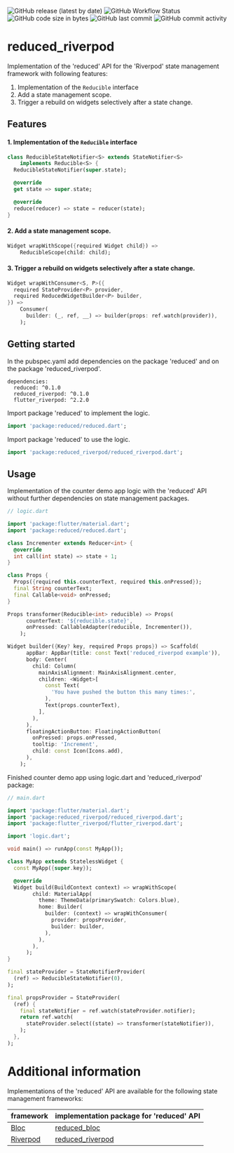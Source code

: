 ![GitHub release (latest by date)](https://img.shields.io/github/v/release/partmaster/reduced_riverpod)
![GitHub Workflow Status](https://img.shields.io/github/actions/workflow/status/partmaster/reduced_riverpod/dart.yml)
![GitHub code size in bytes](https://img.shields.io/github/languages/code-size/partmaster/reduced_riverpod)
![GitHub last commit](https://img.shields.io/github/last-commit/partmaster/reduced_riverpod)
![GitHub commit activity](https://img.shields.io/github/commit-activity/m/partmaster/reduced_riverpod)
# reduced_riverpod

Implementation of the 'reduced' API for the 'Riverpod' state management framework with following features:

1. Implementation of the ```Reducible``` interface 
2. Add a state management scope.
3. Trigger a rebuild on widgets selectively after a state change.

## Features

#### 1. Implementation of the ```Reducible``` interface 

```dart
class ReducibleStateNotifier<S> extends StateNotifier<S>
    implements Reducible<S> {
  ReducibleStateNotifier(super.state);

  @override
  get state => super.state;

  @override
  reduce(reducer) => state = reducer(state);
}
```

#### 2. Add a state management scope.

```dart
Widget wrapWithScope({required Widget child}) =>
    ReducibleScope(child: child);
```

#### 3. Trigger a rebuild on widgets selectively after a state change.

```dart
Widget wrapWithConsumer<S, P>({
  required StateProvider<P> provider,
  required ReducedWidgetBuilder<P> builder,
}) =>
    Consumer(
      builder: (_, ref, __) => builder(props: ref.watch(provider)),
    );
```

## Getting started

In the pubspec.yaml add dependencies on the package 'reduced' and on the package  'reduced_riverpod'.

```
dependencies:
  reduced: ^0.1.0
  reduced_riverpod: ^0.1.0
  flutter_riverpod: ^2.2.0
```

Import package 'reduced' to implement the logic.

```dart
import 'package:reduced/reduced.dart';
```

Import package 'reduced' to use the logic.

```dart
import 'package:reduced_riverpod/reduced_riverpod.dart';
```

## Usage

Implementation of the counter demo app logic with the 'reduced' API without further dependencies on state management packages.

```dart
// logic.dart

import 'package:flutter/material.dart';
import 'package:reduced/reduced.dart';

class Incrementer extends Reducer<int> {
  @override
  int call(int state) => state + 1;
}

class Props {
  Props({required this.counterText, required this.onPressed});
  final String counterText;
  final Callable<void> onPressed;
}

Props transformer(Reducible<int> reducible) => Props(
      counterText: '${reducible.state}',
      onPressed: CallableAdapter(reducible, Incrementer()),
    );

Widget builder({Key? key, required Props props}) => Scaffold(
      appBar: AppBar(title: const Text('reduced_riverpod example')),
      body: Center(
        child: Column(
          mainAxisAlignment: MainAxisAlignment.center,
          children: <Widget>[
            const Text(
              'You have pushed the button this many times:',
            ),
            Text(props.counterText),
          ],
        ),
      ),
      floatingActionButton: FloatingActionButton(
        onPressed: props.onPressed,
        tooltip: 'Increment',
        child: const Icon(Icons.add),
      ),
    );
```

Finished counter demo app using logic.dart and 'reduced_riverpod' package:

```dart
// main.dart

import 'package:flutter/material.dart';
import 'package:reduced_riverpod/reduced_riverpod.dart';
import 'package:flutter_riverpod/flutter_riverpod.dart';

import 'logic.dart';

void main() => runApp(const MyApp());

class MyApp extends StatelessWidget {
  const MyApp({super.key});

  @override
  Widget build(BuildContext context) => wrapWithScope(
        child: MaterialApp(
          theme: ThemeData(primarySwatch: Colors.blue),
          home: Builder(
            builder: (context) => wrapWithConsumer(
              provider: propsProvider,
              builder: builder,
            ),
          ),
        ),
      );
}

final stateProvider = StateNotifierProvider(
  (ref) => ReducibleStateNotifier(0),
);

final propsProvider = StateProvider(
  (ref) {
    final stateNotifier = ref.watch(stateProvider.notifier);
    return ref.watch(
      stateProvider.select((state) => transformer(stateNotifier)),
    );
  },
);
```

# Additional information

Implementations of the 'reduced' API are available for the following state management frameworks:

|framework|implementation package for 'reduced' API|
|---|---|
|[Bloc](https://bloclibrary.dev/#/)|[reduced_bloc](https://github.com/partmaster/reduced_bloc)|
|[Riverpod](https://riverpod.dev/)|[reduced_riverpod](https://github.com/partmaster/reduced_riverpod)|
